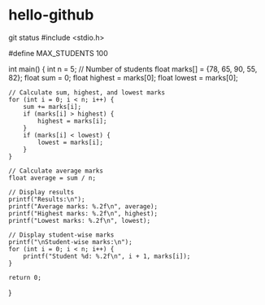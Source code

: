# hello-github
git status
#include <stdio.h>

#define MAX_STUDENTS 100

int main() {
    int n = 5; // Number of students
    float marks[] = {78, 65, 90, 55, 82};
    float sum = 0;
    float highest = marks[0];
    float lowest = marks[0];

    // Calculate sum, highest, and lowest marks
    for (int i = 0; i < n; i++) {
        sum += marks[i];
        if (marks[i] > highest) {
            highest = marks[i];
        }
        if (marks[i] < lowest) {
            lowest = marks[i];
        }
    }

    // Calculate average marks
    float average = sum / n;

    // Display results
    printf("Results:\n");
    printf("Average marks: %.2f\n", average);
    printf("Highest marks: %.2f\n", highest);
    printf("Lowest marks: %.2f\n", lowest);

    // Display student-wise marks
    printf("\nStudent-wise marks:\n");
    for (int i = 0; i < n; i++) {
        printf("Student %d: %.2f\n", i + 1, marks[i]);
    }

    return 0;
}
